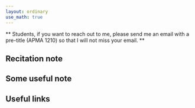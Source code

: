 ```yaml
---
layout: ordinary
use_math: true 
---
```


** Students, if you want to reach out to me, please send me an email with a pre-title (APMA 1210) so that I will not miss your email. **


## Recitation note

## Some useful note

## Useful links
